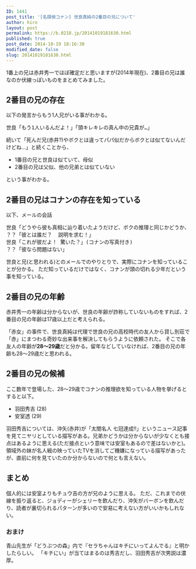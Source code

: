 ```yaml
---
ID: 1441
post_title: '[名探偵コナン] 世良真純の2番目の兄について'
author: hiro
layout: post
permalink: https://b.0218.jp/20141019181630.html
published: true
post_date: 2014-10-19 18:16:30
modified_date: false
slug: 20141019181630.html
---
```

1番上の兄は赤井秀一でほぼ確定だと思いますが(2014年現在)、2番目の兄は誰なのか伏線っぽいものをまとめてみました。
<!--more-->
<h2>2番目の兄の存在</h2>
以下の発言からもう1人兄がいる事がわかる。
<pre>世良「もう1人いるんだよ！」「頭キレキレの真ん中の兄貴が…」</pre>

続いて「死んだ兄(赤井?)やボクとは違ってパパ似だからボクとは似てないんだけどね…」と続くことから、
<ul>
 <li>1番目の兄と世良は似ていて、母似</li>
 <li>2番目の兄は父似、他の兄弟とは似ていない</li>
</ul>
という事がわかる。

<h2>2番目の兄はコナンの存在を知っている</h2>
以下、メールの会話
<pre>世良「どうやら彼も真相に辿り着いたようだけど、ボクの推理と同じかどうか、最近少々自信喪失気味」
？？「彼とは誰だ？  説明を求む！」
世良「これが彼だよ！ 驚いた？」(コナンの写真付き)
？？「彼なら問題はない」
</pre>

世良と兄(と思われる)とのメールでのやりとりで、実際にコナンを知っていることが分かる。
ただ知っているだけではなく、コナンが頭の切れる少年だという事を知っている。

<h2>2番目の兄の年齢</h2>
赤井秀一の年齢は分からないが、世良の年齢が詐称していないものをすれば、2番目の兄の年齢は17歳以上だと考えられる。

「赤女」の事件で、世良真純は代理で世良の兄の高校時代の友人から貸し別荘で「赤」にまつわる奇妙な出来事を解決してもらうように依頼された。
そこで各友人の年齢が<strong>28～29歳</strong>だと分かる。留年などしていなければ、2番目の兄の年齢も28～29歳だと思われる。

<h2>2番目の兄の候補</h2>
ここ数年で登場した、28～29歳でコナンの推理欲を知っている人物を挙げるとすると以下。
<ul>
 <li>羽田秀吉 (28)</li>
 <li>安室透 (29)</li>
</ul>

羽田秀吉については、沖矢(赤井)が「太閤名人 七冠達成!!」というニュース記事を見てニヤリとしている描写がある。兄弟かどうかは分からないが少なくとも接点はあるように思える<span class="text-muted">(ただ接点という意味では安室もあるので差はないかと)</span>。
領域外の妹が名人戦の映っていたTVを消してご機嫌になっている描写があったが、直前に何を見ていたのか分からないので何とも言えない。

<h2>まとめ</h2>
個人的には安室よりもチュウ吉の方が兄のように思える。
ただ、これまでの伏線を振り返ると、ジョディーがシェリーを飲んだり、沖矢がバーボンを飲んだり、読者が裏切られるパターンが多いので安易に考えない方がいいかもしれない。

<h3>おまけ</h3>
青山先生が「どうぶつの森」内で『セラちゃんはキチにいってよんでる』と明かしたらしい。
「キチにい」が当てはまるのは秀吉だし、羽田秀吉が次男説は濃厚。